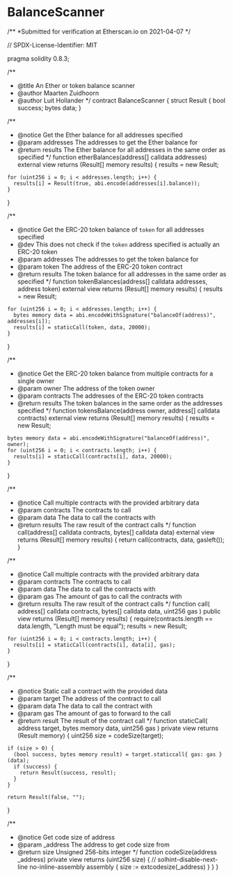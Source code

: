 # BalanceScanner
/**
 *Submitted for verification at Etherscan.io on 2021-04-07
*/

// SPDX-License-Identifier: MIT

pragma solidity 0.8.3;

/**
 * @title An Ether or token balance scanner
 * @author Maarten Zuidhoorn
 * @author Luit Hollander
 */
contract BalanceScanner {
  struct Result {
    bool success;
    bytes data;
  }

  /**
   * @notice Get the Ether balance for all addresses specified
   * @param addresses The addresses to get the Ether balance for
   * @return results The Ether balance for all addresses in the same order as specified
   */
  function etherBalances(address[] calldata addresses) external view returns (Result[] memory results) {
    results = new Result[](addresses.length);

    for (uint256 i = 0; i < addresses.length; i++) {
      results[i] = Result(true, abi.encode(addresses[i].balance));
    }
  }

  /**
   * @notice Get the ERC-20 token balance of `token` for all addresses specified
   * @dev This does not check if the `token` address specified is actually an ERC-20 token
   * @param addresses The addresses to get the token balance for
   * @param token The address of the ERC-20 token contract
   * @return results The token balance for all addresses in the same order as specified
   */
  function tokenBalances(address[] calldata addresses, address token) external view returns (Result[] memory results) {
    results = new Result[](addresses.length);

    for (uint256 i = 0; i < addresses.length; i++) {
      bytes memory data = abi.encodeWithSignature("balanceOf(address)", addresses[i]);
      results[i] = staticCall(token, data, 20000);
    }
  }

  /**
   * @notice Get the ERC-20 token balance from multiple contracts for a single owner
   * @param owner The address of the token owner
   * @param contracts The addresses of the ERC-20 token contracts
   * @return results The token balances in the same order as the addresses specified
   */
  function tokensBalance(address owner, address[] calldata contracts) external view returns (Result[] memory results) {
    results = new Result[](contracts.length);

    bytes memory data = abi.encodeWithSignature("balanceOf(address)", owner);
    for (uint256 i = 0; i < contracts.length; i++) {
      results[i] = staticCall(contracts[i], data, 20000);
    }
  }

  /**
   * @notice Call multiple contracts with the provided arbitrary data
   * @param contracts The contracts to call
   * @param data The data to call the contracts with
   * @return results The raw result of the contract calls
   */
  function call(address[] calldata contracts, bytes[] calldata data) external view returns (Result[] memory results) {
    return call(contracts, data, gasleft());
  }

  /**
   * @notice Call multiple contracts with the provided arbitrary data
   * @param contracts The contracts to call
   * @param data The data to call the contracts with
   * @param gas The amount of gas to call the contracts with
   * @return results The raw result of the contract calls
   */
  function call(
    address[] calldata contracts,
    bytes[] calldata data,
    uint256 gas
  ) public view returns (Result[] memory results) {
    require(contracts.length == data.length, "Length must be equal");
    results = new Result[](contracts.length);

    for (uint256 i = 0; i < contracts.length; i++) {
      results[i] = staticCall(contracts[i], data[i], gas);
    }
  }

  /**
   * @notice Static call a contract with the provided data
   * @param target The address of the contract to call
   * @param data The data to call the contract with
   * @param gas The amount of gas to forward to the call
   * @return result The result of the contract call
   */
  function staticCall(
    address target,
    bytes memory data,
    uint256 gas
  ) private view returns (Result memory) {
    uint256 size = codeSize(target);

    if (size > 0) {
      (bool success, bytes memory result) = target.staticcall{ gas: gas }(data);
      if (success) {
        return Result(success, result);
      }
    }

    return Result(false, "");
  }

  /**
   * @notice Get code size of address
   * @param _address The address to get code size from
   * @return size Unsigned 256-bits integer
   */
  function codeSize(address _address) private view returns (uint256 size) {
    // solhint-disable-next-line no-inline-assembly
    assembly {
      size := extcodesize(_address)
    }
  }
}
